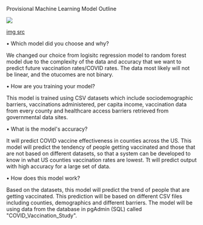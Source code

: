 Provisional Machine Learning Model Outline

![](https://blogs.sas.com/content/subconsciousmusings/files/2017/04/machine-learning-cheet-sheet-2.png)

[img src](https://blogs.sas.com/content/subconsciousmusings/2020/12/09/machine-learning-algorithm-use)

•	Which model did you choose and why?

We changed our choice from logisitc regression model to random forest model due to the complexity of the data and accuracy that we want to predict future vaccination rates/COVID rates. The data most likely will not be linear, and the otucomes are not binary. 

•	How are you training your model?

This model is trained using CSV datasets which include sociodemographic barriers, vaccinations administered, per capita income, vaccination data from every county and healthcare access barriers retrieved from governmental data sites. 

•	What is the model's accuracy?

It will predict COVID vaccine effectiveness in counties across the US. 
This model will predict the tendency of people getting vaccinated and those that are not based on different datasets, so that a system can be developed to know in what US counties vaccination rates are lowest. Tt will predict output with high accuracy for a large set of data.

•	How does this model work?

Based on the datasets, this model will predict the trend of people that are getting vaccinated. This prediction will be based on different CSV files including counties, demographics and different barriers. The model will be using data from the database in pgAdmin (SQL) called "COVID_Vaccination_Study".
				
